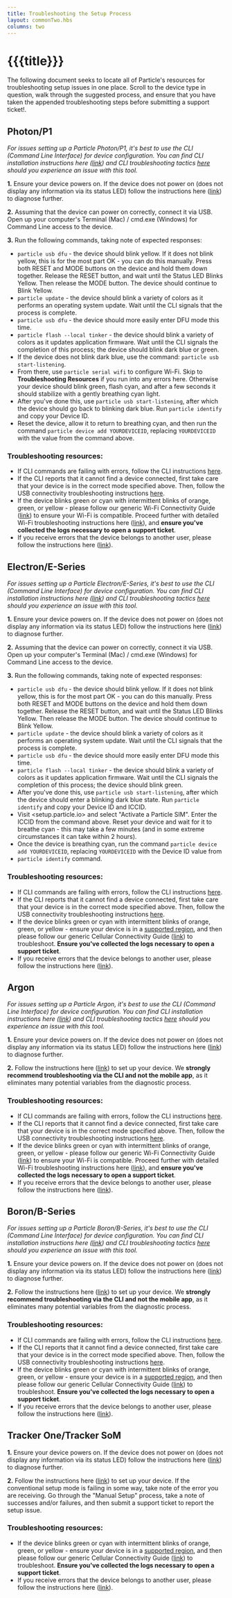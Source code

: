 ```yaml
---
title: Troubleshooting the Setup Process
layout: commonTwo.hbs
columns: two
---
```


# {{{title}}}

The following document seeks to locate all of Particle's resources for troubleshooting setup issues in one place. Scroll to the device type in question, walk through the suggested process, and ensure that you have taken the appended troubleshooting steps before submitting a support ticket!.

## Photon/P1

_For issues setting up a Particle Photon/P1, it's best to use the CLI (Command Line Interface) for device configuration. You can find CLI installation instructions here ([link](/getting-started/developer-tools/cli/)) and CLI troubleshooting tactics [here](/troubleshooting/guides/build-tools-troubleshooting/troubleshooting-the-particle-cli/) should you experience an issue with this tool._

**1\.** Ensure your device powers on. If the device does not power on (does not display any information via its status LED) follow the instructions here ([link](/troubleshooting/guides/device-troubleshooting/identifying-damaged-hardware/)) to diagnose further.

**2.** Assuming that the device can power on correctly, connect it via USB. Open up your computer's Terminal (Mac) / cmd.exe (Windows) for Command Line access to the device.

**3.** Run the following commands, taking note of expected responses:

* `particle usb dfu` \- the device should blink yellow. If it does not blink yellow, this is for the most part OK - you can do this manually. Press both RESET and MODE buttons on the device and hold them down together. Release the RESET button, and wait until the Status LED Blinks Yellow. Then release the MODE button. The device should continue to Blink Yellow.
* `particle update` \- the device should blink a variety of colors as it performs an operating system update. Wait until the CLI signals that the process is complete.
* `particle usb dfu` \- the device should more easily enter DFU mode this time.
* `particle flash --local tinker` \- the device should blink a variety of colors as it updates application firmware. Wait until the CLI signals the completion of this process; the device should blink dark blue or green.
* If the device does not blink dark blue, use the command: `particle usb start-listening`.
* From there, use `particle serial wifi` to configure Wi-Fi. Skip to **Troubleshooting Resources** if you run into any errors here. Otherwise your device should blink green, flash cyan, and after a few seconds it should stabilize with a gently breathing cyan light.
* After you've done this, use `particle usb start-listening`, after which the device should go back to blinking dark blue. Run `particle identify` and copy your Device ID.
* Reset the device, allow it to return to breathing cyan, and then run the command `particle device add YOURDEVICEID`, replacing `YOURDEVICEID` with the value from the command above.

### Troubleshooting resources:

* If CLI commands are failing with errors, follow the CLI instructions [here](/troubleshooting/guides/build-tools-troubleshooting/troubleshooting-the-particle-cli/).
* If the CLI reports that it cannot find a device connected, first take care that your device is in the correct mode specified above. Then, follow the USB connectivity troubleshooting instructions [here](/troubleshooting/guides/build-tools-troubleshooting/troubleshooting-the-particle-cli/).
* If the device blinks green or cyan with intermittent blinks of orange, green, or yellow - please follow our generic Wi-Fi Connectivity Guide ([link](/troubleshooting/guides/connectivity-troubleshooting/wifi-connectivity-troubleshooting-guide/)) to ensure your Wi-Fi is compatible. Proceed further with detailed Wi-Fi troubleshooting instructions here ([link](/troubleshooting/guides/connectivity-troubleshooting/troubleshooting-wifi-on-the-particle-photonp1/)), and **ensure you've collected the logs necessary to open a support ticket**.
* If you receive errors that the device belongs to another user, please follow the instructions here ([link](/troubleshooting/guides/device-management/how-can-i-transfer-my-device-to-another-user/)).

## Electron/E-Series

_For issues setting up a Particle Electron/E-Series, it's best to use the CLI (Command Line Interface) for device configuration. You can find CLI installation instructions here ([link](/getting-started/developer-tools/cli/)) and CLI troubleshooting tactics [here](/troubleshooting/guides/build-tools-troubleshooting/troubleshooting-the-particle-cli/) should you experience an issue with this tool._

**1\.** Ensure your device powers on. If the device does not power on (does not display any information via its status LED) follow the instructions here ([link](/troubleshooting/guides/device-troubleshooting/identifying-damaged-hardware/)) to diagnose further.

**2.** Assuming that the device can power on correctly, connect it via USB. Open up your computer's Terminal (Mac) / cmd.exe (Windows) for Command Line access to the device.

**3.** Run the following commands, taking note of expected responses:

* `particle usb dfu` \- the device should blink yellow. If it does not blink yellow, this is for the most part OK - you can do this manually. Press both RESET and MODE buttons on the device and hold them down together. Release the RESET button, and wait until the Status LED Blinks Yellow. Then release the MODE button. The device should continue to Blink Yellow.
* `particle update` \- the device should blink a variety of colors as it performs an operating system update. Wait until the CLI signals that the process is complete.
* `particle usb dfu` \- the device should more easily enter DFU mode this time.
* `particle flash --local tinker` \- the device should blink a variety of colors as it updates application firmware. Wait until the CLI signals the completion of this process; the device should blink green.
* After you've done this, use `particle usb start-listening`, after which the device should enter a blinking dark blue state. Run `particle identify` and copy your Device ID and ICCID.
* Visit <setup.particle.io> and select "Activate a Particle SIM". Enter the ICCID from the command above. Reset your device and wait for it to breathe cyan - this may take a few minutes (and in some extreme circumstances it can take within 2 hours).
* Once the device is breathing cyan, run the command `particle device add YOURDEVICEID`, replacing `YOURDEVICEID` with the Device ID value from
* `particle identify` command.

### Troubleshooting resources:

* If CLI commands are failing with errors, follow the CLI instructions [here](/troubleshooting/guides/build-tools-troubleshooting/troubleshooting-the-particle-cli/).
* If the CLI reports that it cannot find a device connected, first take care that your device is in the correct mode specified above. Then, follow the USB connectivity troubleshooting instructions [here](/troubleshooting/guides/build-tools-troubleshooting/troubleshooting-the-particle-cli/).
* If the device blinks green or cyan with intermittent blinks of orange, green, or yellow - ensure your device is in a [supported region](/reference/cellular/cellular-carriers/), and then please follow our generic Cellular Connectivity Guide ([link](/troubleshooting/guides/device-management/repairing-product-device-keys/)) to troubleshoot. **Ensure you've collected the logs necessary to open a support ticket**.
* If you receive errors that the device belongs to another user, please follow the instructions here ([link](/troubleshooting/guides/device-management/how-can-i-transfer-my-device-to-another-user/)).

## Argon

_For issues setting up a Particle Argon, it's best to use the CLI (Command Line Interface) for device configuration. You can find CLI installation instructions here ([link](/getting-started/developer-tools/cli/)) and CLI troubleshooting tactics [here](/troubleshooting/guides/build-tools-troubleshooting/troubleshooting-the-particle-cli/) should you experience an issue with this tool._

**1\.** Ensure your device powers on. If the device does not power on (does not display any information via its status LED) follow the instructions here ([link](/troubleshooting/guides/device-troubleshooting/identifying-damaged-hardware/)) to diagnose further.

**2.** Follow the instructions here ([link](/troubleshooting/guides/device-management/how-can-i-set-up-my-argon-or-boron-via-usb/)) to set up your device. We **strongly recommend troubleshooting via the CLI and not the mobile app**, as it eliminates many potential variables from the diagnostic process.

### Troubleshooting resources:

* If CLI commands are failing with errors, follow the CLI instructions [here](/troubleshooting/guides/build-tools-troubleshooting/troubleshooting-the-particle-cli/).
* If the CLI reports that it cannot find a device connected, first take care that your device is in the correct mode specified above. Then, follow the USB connectivity troubleshooting instructions [here](/troubleshooting/guides/build-tools-troubleshooting/troubleshooting-the-particle-cli/).
* If the device blinks green or cyan with intermittent blinks of orange, green, or yellow - please follow our generic Wi-Fi Connectivity Guide ([link](/troubleshooting/guides/connectivity-troubleshooting/wifi-connectivity-troubleshooting-guide/)) to ensure your Wi-Fi is compatible. Proceed further with detailed Wi-Fi troubleshooting instructions here ([link](/troubleshooting/guides/connectivity-troubleshooting/troubleshooting-wifi-on-the-particle-argon/)), and **ensure you've collected the logs necessary to open a support ticket**.
* If you receive errors that the device belongs to another user, please follow the instructions here ([link](/troubleshooting/guides/device-management/how-can-i-transfer-my-device-to-another-user/)).

## Boron/B-Series

_For issues setting up a Particle Boron/B-Series, it's best to use the CLI (Command Line Interface) for device configuration. You can find CLI installation instructions here ([link](/getting-started/developer-tools/cli/)) and CLI troubleshooting tactics [here](/troubleshooting/guides/build-tools-troubleshooting/troubleshooting-the-particle-cli/) should you experience an issue with this tool._

**1\.** Ensure your device powers on. If the device does not power on (does not display any information via its status LED) follow the instructions here ([link](/troubleshooting/guides/device-troubleshooting/identifying-damaged-hardware/)) to diagnose further.

**2.** Follow the instructions here ([link](/troubleshooting/guides/device-management/how-can-i-set-up-my-argon-or-boron-via-usb/)) to set up your device. We **strongly recommend troubleshooting via the CLI and not the mobile app**, as it eliminates many potential variables from the diagnostic process.

### Troubleshooting resources:

* If CLI commands are failing with errors, follow the CLI instructions [here](/troubleshooting/guides/build-tools-troubleshooting/troubleshooting-the-particle-cli/).
* If the CLI reports that it cannot find a device connected, first take care that your device is in the correct mode specified above. Then, follow the USB connectivity troubleshooting instructions [here](/troubleshooting/guides/build-tools-troubleshooting/troubleshooting-the-particle-cli/).
* If the device blinks green or cyan with intermittent blinks of orange, green, or yellow - ensure your device is in a [supported region](/reference/cellular/cellular-carriers/), and then please follow our generic Cellular Connectivity Guide ([link](/troubleshooting/guides/device-management/repairing-product-device-keys/)) to troubleshoot. **Ensure you've collected the logs necessary to open a support ticket**.
* If you receive errors that the device belongs to another user, please follow the instructions here ([link](/troubleshooting/guides/device-management/how-can-i-transfer-my-device-to-another-user/)).

## Tracker One/Tracker SoM

**1\.** Ensure your device powers on. If the device does not power on (does not display any information via its status LED) follow the instructions here ([link](/troubleshooting/guides/device-troubleshooting/identifying-damaged-hardware/)) to diagnose further.

**2.** Follow the instructions here ([link](/getting-started/tracker/tracker-setup/#setup)) to set up your device. If the conventional setup mode is failing in some way, take note of the error you are receiving. Go through the "Manual Setup" process, take a note of successes and/or failures, and then submit a support ticket to report the setup issue.

### Troubleshooting resources:

* If the device blinks green or cyan with intermittent blinks of orange, green, or yellow - ensure your device is in a [supported region](/reference/cellular/cellular-carriers/), and then please follow our generic Cellular Connectivity Guide ([link](/troubleshooting/guides/device-management/repairing-product-device-keys/)) to troubleshoot. **Ensure you've collected the logs necessary to open a support ticket**.
* If you receive errors that the device belongs to another user, please follow the instructions here ([link](/troubleshooting/guides/device-management/how-can-i-transfer-my-device-to-another-user/)).
